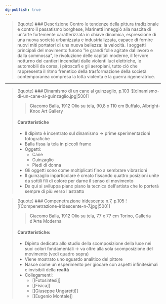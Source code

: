```yaml
---
dg-publish: true
---
```

>[!quote] ### Descrizione
>Contro le tendenze della pittura tradizionale e contro il passatismo
>borghese, Marinetti inneggiò alla nascita di un'arte fortemente
>caratterizzata in chiave dinamica, espressione di una nuova società
>urbanizzata e industrializzata, capace di fornire nuovi miti portatori di
>una nuova bellezza: la velocità. I soggetti principali del movimento
>furono "le grandi folle agitate dal lavoro e dalla sommossa", le
>rivoluzione delle capitali moderne, il fervore notturno dei cantieri
>incendiati dalle violenti luci elettriche, le automobili da corsa, i
>piroscafi e gli aeroplani, tutto ciò che rappresenta il ritmo frenetico
>della trasformazione della società contemporanea compresa la lotta
>violenta e la guerra rigeneratrice.

---

>[!quote] ### Dinamismo di un cane al guinzaglio, p.103
>![[dinamismo-di-un-cane-al-guinzaglio.jpg|500]]
>>Giacomo Balla, 1912
>>Olio su tela, 90,8 x 110 cm
>>Buffalo, Albright-Knox Art Gallery
>
>#### Caratteristiche
>- Il dipinto è incentrato sul dinamismo -> prime sperimentazioni fotografiche
>- Balla fissa la tela in piccoli frame
>- Oggetti:
>	- Cane
>	- Guinzaglio
>	- Piedi di donna
>- Gli oggetti sono come moltiplicati fino a sembrare vibrazioni
>- Il guinzaglio inparticolare è creato fissando quattro posizioni unite da sottili fili di colore per darne il senso di movimento
>- Da qui si sviluppa piano piano la tecnica dell'artista che lo porterà sempre di più verso l'astratto

> [!quote] ### Compenetrazione iridescente n.7, p.105
> ![[Compenetrazione-iridescente-n-7.jpg|500]]
>> Giacomo Balla, 1912
>> Olio su tela, 77 x 77 cm
>> Torino, Galleria d'Arte Moderna
> #### Caratteristiche:
> - Dipinto dedicato allo studio della scomposizione della luce nei suoi colori fondamentali -> va oltre alla sola scomposizione del movimento (vedi quadro sopra)
> - Viene mostrato uno sguardo analitico del pittore
> - Nasce come un esperimento per giocare con aspetti infinitesimali e invisibili della **realtà**
> - Collegamenti:
> 	- [[Fotosintesi]]
> 	- [[Fisica]]
> 	- [[Giuseppe Ungaretti]]
> 	- [[Eugenio Montale]]








